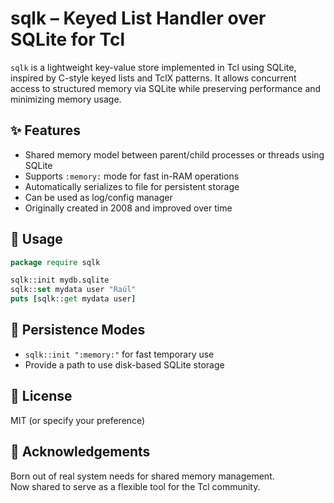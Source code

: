 # sqlk – Keyed List Handler over SQLite for Tcl

`sqlk` is a lightweight key-value store implemented in Tcl using SQLite, inspired by C-style keyed lists and TclX patterns. It allows concurrent access to structured memory via SQLite while preserving performance and minimizing memory usage.

## ✨ Features
- Shared memory model between parent/child processes or threads using SQLite
- Supports `:memory:` mode for fast in-RAM operations
- Automatically serializes to file for persistent storage
- Can be used as log/config manager
- Originally created in 2008 and improved over time

## 🔧 Usage

```tcl
package require sqlk

sqlk::init mydb.sqlite
sqlk::set mydata user "Raúl"
puts [sqlk::get mydata user]
```

## 📁 Persistence Modes
- `sqlk::init ":memory:"` for fast temporary use
- Provide a path to use disk-based SQLite storage

## 📜 License
MIT (or specify your preference)

## 🙏 Acknowledgements
Born out of real system needs for shared memory management.  
Now shared to serve as a flexible tool for the Tcl community.
